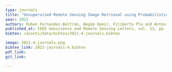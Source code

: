 ```yaml
---
type: journals
title: "Unsupervised Remote Sensing Image Retrieval using Probabilistic Latent Semantic Hashing"
year: 2021
authors: Ruben Fernandez-Beltrán, Begüm Demir, Filiberto Pla and Antonio Plaza
published_at: IEEE Geoscience and Remote Sensing Letters, vol. 13, pp. 4462-4475, 2021
bibtex: /assets/data/bibtex/2021-4-journals.bibtex

image: 2021-4-journals.png
bibtex_link: 2021-journals-4.bibtex
pdf_link:
git_link:

---
```

